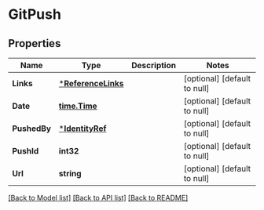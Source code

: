# GitPush

## Properties
Name | Type | Description | Notes
------------ | ------------- | ------------- | -------------
**Links** | [***ReferenceLinks**](ReferenceLinks.md) |  | [optional] [default to null]
**Date** | [**time.Time**](time.Time.md) |  | [optional] [default to null]
**PushedBy** | [***IdentityRef**](IdentityRef.md) |  | [optional] [default to null]
**PushId** | **int32** |  | [optional] [default to null]
**Url** | **string** |  | [optional] [default to null]

[[Back to Model list]](../README.md#documentation-for-models) [[Back to API list]](../README.md#documentation-for-api-endpoints) [[Back to README]](../README.md)


